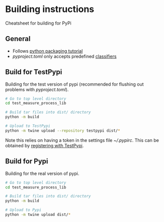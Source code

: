 # Building instructions

Cheatsheet for building for PyPi

## General
* Follows [python packaging tutorial](https://packaging.python.org/en/latest/tutorials/packaging-projects/)
* *pyproject.toml* only accepts predefined [classifiers](https://pypi.org/classifiers/)




## Build for TestPypi

Building for the test version of pypi (recommended for flushing out problems with *pyproject.toml*).

```bash
# Go to top level directory
cd test_measure_process_lib

# Build tar files into dist/ directory
python -m build

# Upload to TestPypi
python -m twine upload --repository testpypi dist/*

```
Note this relies on having a token in the settings file *~/.pypirc*. This can be obtained by [registering with TestPypi](https://test.pypi.org/account/register/).


## Build for Pypi

Building for the real version of pypi.

```bash
# Go to top level directory
cd test_measure_process_lib

# Build tar files into dist/ directory
python -m build

# Upload to Pypi
python -m twine upload dist/*

```